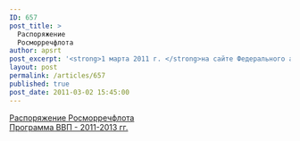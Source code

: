 ```yaml
---
ID: 657
post_title: >
  Распоряжение
  Росморречфлота
author: apsrt
post_excerpt: '<strong>1 марта 2011 г. </strong>на сайте Федерального агентства морского и речного транспорта размещено  распоряжение от 21.02.2011 г. № АД-29-р «О категориях средств навигационного оборудования и сроках их работы, гарантированных габаритах судовых ходов, а также сроках работы судоходных гидротехнических сооружений в навигации 2011-2013 годов»'
layout: post
permalink: /articles/657
published: true
post_date: 2011-03-02 15:45:00
---
```

<a href="http://www.apsrt.ru/docs/AD29-p.tif">Распоряжение Росморречфлота</a><br />
<a href="http://www.apsrt.ru/docs/vvp2011-2013.xls">Программа ВВП - 2011-2013 гг.</a>